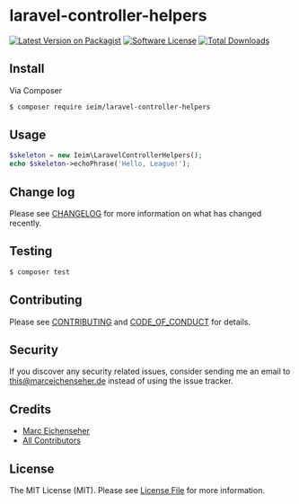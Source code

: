 # laravel-controller-helpers

[![Latest Version on Packagist][ico-version]][link-packagist]
[![Software License][ico-license]](LICENSE.md)
[![Total Downloads][ico-downloads]][link-downloads]

## Install

Via Composer

``` bash
$ composer require ieim/laravel-controller-helpers
```

## Usage

``` php
$skeleton = new Ieim\LaravelControllerHelpers();
echo $skeleton->echoPhrase('Hello, League!');
```

## Change log

Please see [CHANGELOG](CHANGELOG.md) for more information on what has changed recently.

## Testing

``` bash
$ composer test
```

## Contributing

Please see [CONTRIBUTING](CONTRIBUTING.md) and [CODE_OF_CONDUCT](CODE_OF_CONDUCT.md) for details.

## Security

If you discover any security related issues, consider sending me an email to this@marceichenseher.de instead of using the issue tracker.

## Credits

- [Marc Eichenseher][link-author]
- [All Contributors][link-contributors]

## License

The MIT License (MIT). Please see [License File](LICENSE.md) for more information.

[ico-version]: https://img.shields.io/packagist/v/ieim/laravel-controller-helpers.svg?style=flat-square
[ico-license]: https://img.shields.io/badge/license-MIT-brightgreen.svg?style=flat-square
[ico-travis]: https://img.shields.io/travis/ieim/laravel-controller-helpers/master.svg?style=flat-square
[ico-scrutinizer]: https://img.shields.io/scrutinizer/coverage/g/ieim/laravel-controller-helpers.svg?style=flat-square
[ico-code-quality]: https://img.shields.io/scrutinizer/g/ieim/laravel-controller-helpers.svg?style=flat-square
[ico-downloads]: https://img.shields.io/packagist/dt/ieim/laravel-controller-helpers.svg?style=flat-square

[link-packagist]: https://packagist.org/packages/ieim/laravel-controller-helpers
[link-downloads]: https://packagist.org/packages/ieim/laravel-controller-helpers
[link-author]: https://github.com/ieim
[link-contributors]: ../../contributors
